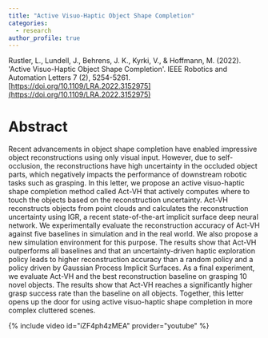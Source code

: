```yaml
---
title: "Active Visuo-Haptic Object Shape Completion"
categories:
  - research
author_profile: true
---
```


Rustler, L., Lundell, J., Behrens, J. K., Kyrki, V., & Hoffmann, M. (2022). 'Active Visuo-Haptic Object Shape Completion'.
IEEE Robotics and Automation Letters 7 (2), 5254-5261. [https://doi.org/10.1109/LRA.2022.3152975](https://doi.org/10.1109/LRA.2022.3152975)

# Abstract
Recent advancements in object shape completion have enabled impressive object reconstructions using only visual input. 
However, due to self-occlusion, the reconstructions have high uncertainty in the occluded object parts, which negatively
impacts the performance of downstream robotic tasks such as grasping. In this letter, we propose an active visuo-haptic 
shape completion method called Act-VH that actively computes where to touch the objects based on the reconstruction 
uncertainty. Act-VH reconstructs objects from point clouds and calculates the reconstruction uncertainty using IGR, 
a recent state-of-the-art implicit surface deep neural network. We experimentally evaluate the reconstruction accuracy 
of Act-VH against five baselines in simulation and in the real world. We also propose a new simulation environment for 
this purpose. The results show that Act-VH outperforms all baselines and that an uncertainty-driven haptic exploration 
policy leads to higher reconstruction accuracy than a random policy and a policy driven by Gaussian Process Implicit 
Surfaces. As a final experiment, we evaluate Act-VH and the best reconstruction baseline on grasping 10 novel objects.
The results show that Act-VH reaches a significantly higher grasp success rate than the baseline on all objects. 
Together, this letter opens up the door for using active visuo-haptic shape completion in more complex cluttered scenes.

{% include video id="iZF4ph4zMEA" provider="youtube" %}
